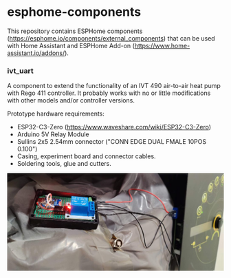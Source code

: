 # esphome-components

This repository contains ESPHome components (https://esphome.io/components/external_components) that can be used with Home Assistant and ESPHome Add-on (https://www.home-assistant.io/addons/).

### ivt_uart

A component to extend the functionality of an IVT 490 air-to-air heat pump with Rego 411 controller. It probably works with no or little modifications with other models and/or controller versions.

Prototype hardware requirements:
- ESP32-C3-Zero (https://www.waveshare.com/wiki/ESP32-C3-Zero)
- Arduino 5V Relay Module
- Sullins 2x5 2.54mm connector ("CONN EDGE DUAL FMALE 10POS 0.100")
- Casing, experiment board and connector cables.
- Soldering tools, glue and cutters.

![Image of prototype hardware for ivt490_rego411 component](/assets/images/ivt_gateway_prototype.jpg)
